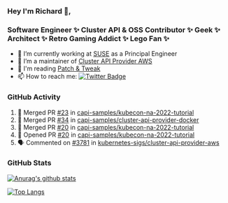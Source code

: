 ### Hey I'm Richard 👋, 

<h3 align="left">Software Engineer ✨ Cluster API & OSS Contributor ✨ Geek ✨ Architect ✨ Retro Gaming Addict ✨ Lego Fan ✨</h3>

- 🔭 I’m currently working at [SUSE](https://www.suse.com/) as a Principal Engineer
- 👯 I’m a maintainer of [Cluster API Provider AWS](https://github.com/kubernetes-sigs/cluster-api-provider-aws)
- 💬 I'm reading [Patch & Tweak](https://bjooks.com/products/patch-tweak-exploring-modular-synthesis)
- 📫 How to reach me: [![Twitter Badge](https://img.shields.io/badge/-@fruit_case-00acee?style=flat&logo=Twitter&logoColor=white)](https://twitter.com/intent/follow?screen_name=fruit_case "Follow on Twitter")

### GitHub Activity 

<!--START_SECTION:activity-->
1. 🎉 Merged PR [#23](https://github.com/capi-samples/kubecon-na-2022-tutorial/pull/23) in [capi-samples/kubecon-na-2022-tutorial](https://github.com/capi-samples/kubecon-na-2022-tutorial)
2. 🎉 Merged PR [#34](https://github.com/capi-samples/cluster-api-provider-docker/pull/34) in [capi-samples/cluster-api-provider-docker](https://github.com/capi-samples/cluster-api-provider-docker)
3. 🎉 Merged PR [#20](https://github.com/capi-samples/kubecon-na-2022-tutorial/pull/20) in [capi-samples/kubecon-na-2022-tutorial](https://github.com/capi-samples/kubecon-na-2022-tutorial)
4. 💪 Opened PR [#20](https://github.com/capi-samples/kubecon-na-2022-tutorial/pull/20) in [capi-samples/kubecon-na-2022-tutorial](https://github.com/capi-samples/kubecon-na-2022-tutorial)
5. 🗣 Commented on [#3781](https://github.com/kubernetes-sigs/cluster-api-provider-aws/issues/3781) in [kubernetes-sigs/cluster-api-provider-aws](https://github.com/kubernetes-sigs/cluster-api-provider-aws)
<!--END_SECTION:activity-->

### GitHub Stats

[![Anurag's github stats](https://github-readme-stats.vercel.app/api?username=richardcase&count_private=true&show_icons=true)](https://github.com/anuraghazra/github-readme-stats)

[![Top Langs](https://github-readme-stats.vercel.app/api/top-langs/?username=richardcase&hide=html&layout=compact)](https://github.com/anuraghazra/github-readme-stats)
